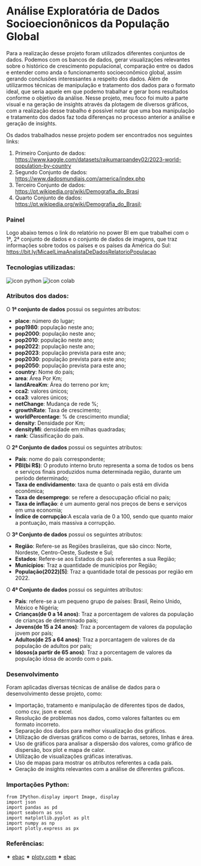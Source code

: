 # Análise Exploratória de Dados Socioecionônicos da População Global
Para a realização desse projeto foram utilizados diferentes conjuntos de dados. Podemos com os bancos de dados, gerar visualizações relevantes sobre o histórico de crescimento populacional, comparação entre os dados e entender como anda o funcionamento socioeconômico global, assim gerando conclusões interessantes a respeito dos dados. Além de utilizarmos técnicas de manipulação e tratamento dos dados para o formato ideal, que seria aquele em que podemo trabalhar e gerar bons resultados conforme o objetivo da análise. Nesse projeto, meu foco foi muito a parte visual e na geração de insights através da plotagem de diversos gráficos, com a realização desse trabalho é possível notar que uma boa manipulação e tratamento dos dados faz toda diferenças no processo anterior a análise e geração de insights.

Os dados trabalhados nesse projeto podem ser encontrados nos seguintes links:

1. Primeiro Conjunto de dados: https://www.kaggle.com/datasets/rajkumarpandey02/2023-world-population-by-country
2. Segundo Conjunto de dados: https://www.dadosmundiais.com/america/index.php
3. Terceiro Conjunto de dados: https://pt.wikipedia.org/wiki/Demografia_do_Brasi
4. Quarto Conjunto de dados: https://pt.wikipedia.org/wiki/Demografia_do_Brasil;

### Painel

 Logo abaixo temos o link do relatório no power BI em que trabalhei com o 1ª, 2ª conjunto de dados e o conjunto de dados de imagens, que traz informações sobre todos os países e os países da América do Sul: https://bit.ly/MicaelLimaAnalistaDeDadosRelatorioPopulacao
 
### Tecnologias utilizadas:

<div>
<img src="https://img.shields.io/badge/Python-000000?style=for-the-badge&logo=python&logoColor=yellow1" alt="icon python" > 
<img src="https://img.shields.io/badge/Colab-F9AB00?style=for-the-badge&logo=googlecolab&color=525252" alt="icon colab">
</div>

### Atributos dos dados:

O **1ª conjunto de dados** possui os seguintes atributos:

*   **place**: número do lugar;
*   **pop1980**: população neste ano;
*   **pop2000**: população neste ano;
*   **pop2010**: população neste ano;
*   **pop2022**: população neste ano;
*   **pop2023**: população prevista para este ano;
*   **pop2030**: população prevista para este ano;
*   **pop2050**: população prevista para este ano;
*   **country**: Nome do país;
*   **area**: Área Por Km;
*   **landAreaKm**: Área do terreno por km;
*   **cca2**: valores únicos;
*   **cca3**: valores únicos;
*   **netChange**: Mudança de rede %;
*   **growthRate**: Taxa de crescimento;
*   **worldPercentage**: % de crescimento mundial;
*   **density**: Densidade por Km;
*   **densityMi**: densidade em milhas quadradas;
*   **rank**: Classificação do país.

O **2ª Conjunto de dados** possui os seguintes atributos:

*   **País**: nome do país correspondente;
*   **PBI(bi R$)**: O produto interno bruto representa a soma de todos os bens e serviços finais produzidos numa determinada região, durante um período determinado;
*   **Taxa de endividamento**: taxa de quanto o país está em dívida econômica;
*   **Taxa de desemprego**: se refere a desocupação oficial no país;
*   **Taxa de inflação**: é um aumento geral nos preços de bens e serviços em uma economia;
*   **Índice de corrupção**:A escala varia de 0 a 100, sendo que quanto maior a pontuação, mais massiva a corrupção.

O **3ª Conjunto de dados** possui os seguintes atributos:

*   **Região**: Refere-se as Regiões brasileiras, que são cinco: Norte, Nordeste, Centro-Oeste, Sudeste e Sul;
*   **Estados**: Refere-se aos Estados do país referentes a sua Região;
*   **Municípios**: Traz a quantidade de municípios por Região;
*   **População(2022)[5]**: Traz a quantidade total de pessoas por região em 2022.

O **4ª Conjunto de dados** possui os seguintes atributos:

*  **País**: refere-se a um pequeno grupo de países: Brasil, Reino Unido, México e Nigéria;
*   **Crianças(de 0 a 14 anos)**: Traz a porcentagem de valores da população de crianças de determinado país;
*   **Jovens(de 15 a 24 anos)**: Traz a porcentagem de valores da população jovem por país;
*   **Adultos(de 25 a 64 anos)**: Traz a porcantagem de valores de da população de adultos por país;
*   **Idosos(a partir de 65 anos)**: Traz a porcentagem de valores da população idosa de acordo com o país.

### Desenvolvimento

Foram aplicadas diversas técnicas de análise de dados para o desenvolvimento desse projeto, como:

* Importação, tratamento e manipulação de diferentes tipos de dados, como csv, json e excel.
* Resolução de problemas nos dados, como valores faltantes ou em formato incorreto.
* Separação dos dados para melhor visualização dos gráficos.
* Utilização de diversas gráficos como o de barras, setores, linhas e área.
* Uso de gráficos para analisar a dispersão dos valores, como gráfico de dispersão, box plot e mapa de calor.
* Utilização de visualizações gráficas interativas.
* Uso de mapas para mostrar os atributos referentes a cada país.
* Geração de insights relevantes com a análise de diferentes gráficos.

### Importações Python:

```
from IPython.display import Image, display
import json
import pandas as pd
import seaborn as sns
import matplotlib.pyplot as plt
import numpy as np
import plotly.express as px
```

### Referências:

✦ [ebac](https://ebaconline.com.br/) 
✦ [ploty.com](https://plotly.com/graphing-libraries/)
✦ [ebac](https://www.kaggle.com/) 





